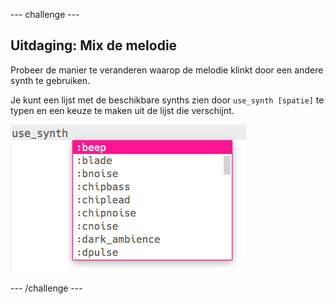 \--- challenge \---

## Uitdaging: Mix de melodie

Probeer de manier te veranderen waarop de melodie klinkt door een andere synth te gebruiken.

Je kunt een lijst met de beschikbare synths zien door `use_synth [spatie]` te typen en een keuze te maken uit de lijst die verschijnt.

![Een synth kiezen](images/use_synth.png)

\--- /challenge \---